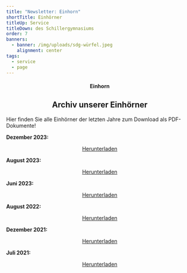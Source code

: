 ```yaml
---
title: "Newsletter: Einhorn"
shortTitle: Einhörner
titleUp: Service
titleDown: des Schillergymnasiums
order: 7
banners:
  - banner: /img/uploads/sdg-würfel.jpeg
    alignment: center
tags:
  - service
  - page
---
```

<center><div class="title"><h4>Einhorn</h4><h2>Archiv unserer Einhörner</h2></div></center>

Hier finden Sie alle Einhörner der letzten Jahre zum Download als PDF-Dokumente!

**Dezember 2023:**

<center><a href="/img/uploads/einhorn99_dezember2023.pdf" class="download-button" download><i class="bx bx-download"></i> Herunterladen</a></center>

**August 2023:**

<center><a href="/img/uploads/einhorn98_august2023.pdf" class="download-button" download><i class="bx bx-download"></i> Herunterladen</a></center>

**Juni 2023:**

<center><a href="/img/uploads/einhorn97_juni2023.pdf" class="download-button" download><i class="bx bx-download"></i> Herunterladen</a></center>

**August 2022:**

<center><a href="/img/uploads/einhorn96_august2022.pdf" class="download-button" download><i class="bx bx-download"></i> Herunterladen</a></center>

**Dezember 2021:**

<center><a href="/img/uploads/einhorn95_dezember2021.pdf" class="download-button" download><i class="bx bx-download"></i> Herunterladen</a></center>

**Juli 2021:**

<center><a href="/img/uploads/einhorn94_juli2021.pdf" class="download-button" download><i class="bx bx-download"></i> Herunterladen</a></center>